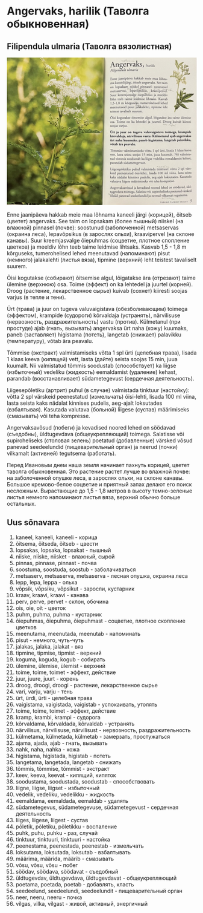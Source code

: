 # Angervaks, harilik (Таволга обыкновенная)

## Filipendula ulmaria (Таволга вязолистная)

![Angervaks](angervaks.jpeg)

Enne jaanipäeva hakkab meie maa lõhnama kaneeli järgi (корицей), õitseb (цветет) angervaks. See taim on lopsakam (более пышный) niiskel (на влажной) pinnasel (почве): soostunud (заболоченной) metsaservas (окраина леса), lepavõpsikus (в зарослях ольхи), kraavipervel (на склоне канавы). Suur kreemjasvalge õiepuhmas (соцветие, плотное спопление цветков) ja meeldiv lõhn teeb taime leidmise lihtsaks. Kasvab 1,5 - 1,8 m kõrguseks, tumerohelised lehed meenutavad (напоминают) pisut (немного) jalakalehti (листья вяза), tipmine (верхний) leht teistest tavaliselt suurem.

Õisi kogutakse (собирают) õitsemise algul, lõigatakse ära (отрезают) taime ülemine (верхнюю) osa. Toime (эффект) on ka lehtedel ja juurtel (корней). Droog (растение, лекарственное сырье) kuivab (сохнет) kiiresti soojas varjus (в тепле и тени).

Ürt (трава) ja juur on tugeva valuvaigistava (обезболивающим) toimega (эффектом), krampide (судороги) kõrvaldaja (устранять), närvilisuse (нервозность, раздражительность) vastu (против). Külmetanul (при простуде) ajab (гнать, вызывать) angervaksa ürt naha (кожу) kuumaks, paneb (заставляет) higistama (потеть), langetab (снижает) palavikku (температуру), võtab ära peavalu.

Tõmmise (экстракт) valmistamiseks võtta 1 spl ürti (целебная трава), lisada 1 klaas keeva (кипящей) vett, lasta (дайте) seista soojas 15 min, juua kuumalt. Nii valmistatud tõmmis soodustab (способствует) ka liigse (избыточный) vedeliku (жидкость) eemaldamist (удаление) kehast, parandab (восстанавливает) südametegevust (сердечная деятельность).

Liigesepõletiku (артрит) puhul (в случае) valmistada tinktuur (настойку): võtta 2 spl värskeid peenestatud (измельчать) õisi-lehti, lisada 100 ml viina, lasta seista kaks nädalat kinnises pudelis, aeg-ajalt loksutades (взбалтывая). Kasutada valutava (больной) liigese (сустав) määrimiseks (смазывать) või teha kompresse.

Angervaksavõsud (побеги) ja kevadised noored lehed on söödavad (съедобны), üldtugevdava (общеукрепляющий) toimega. Salatisse või supiroheliseks (столовая зелень) poetatud (добавленные) värsked võsud panevad seedeelundid (пищеварительный орган) ja neerud (почки) vilkamalt (активней) tegutsema (работать).


Перед Ивановым днем наша земля начинает пахнуть корицей, цветет таволга обыкновенная. Это растение растет лучше во влажной почве: на заболоченной опушке леса, в зарослях ольхи, на склоне канавы. Большое кремово-белое соцветие и приятный запах делают его поиск несложным. Вырастающие до 1,5 - 1,8 метров в высоту темно-зеленые листья немного напоминают листья вяза, верхний обычно больше остальных.


## Uus sõnavara

1. kaneel, kaneeli, kaneeli - корица
2. õitsema, õitseda, õitseb - цвести
3. lopsakas, lopsaka, lopsakat - пышный
4. niiske, niiske, niisket - влажный, сырой
5. pinnas, pinnase, pinnast - почва
6. soostuma, soostuda, soostub - заболачиваться
7. metsaserv, metsaserva, metsaserva - лесная опушка, окраина леса
8. lepp, lepa, leppa - ольха
9. võpsik, võpsiku, võpsikut - заросли, кустарник
10. kraav, kraavi, kraavi - канава
11. perv, perve, pervet - склон, обочина
12. ois, oie, oit - цветок
13. puhm, puhma, puhma - кустарник
14. õiepuhmas, õiepuhma, õiepuhmast - соцветие, плотное скопление цветков
15. meenutama, meenutada, meenutab - напоминать
16. pisut - немного, чуть-чуть
17. jalakas, jalaka, jalakat - вяз
18. tipmine, tipmise, tipmist - верхний
19. koguma, koguda, kogub - собирать
20. ülemine, ülemise, ülemist - верхний
21. toime, toime, toimet - эффект, действие
22. juur, juure, juurt - корень
23. droog, droogi, droogi - растение, лекарственное сырье
24. vari, varju, varju - тень
25. ürt, ürdi, ürti - целебная трава
26. vaigistama, vaigistada, vaigistab - успокаивать, утолять
27. toime, toime, toimet - эффект, действие
28. kramp, krambi, krampi - судорога
29. kõrvaldama, kõrvaldada, kõrvaldab - устранять
30. närvilisus, närvilisuse, närvilisust - нервозность, раздражительность
31. külmetama, külmetada, külmetab - замерзать, простужаться
32. ajama, ajada, ajab - гнать, вызывать
33. nahk, naha, nahka - кожа
34. higistama, higistada, higistab - потеть
35. langetama, langetada, langetab - снижать
36. tõmmis, tõmmise, tõmmist - экстракт
37. keev, keeva, keevat - кипящий, кипяток
38. soodustama, soodustada, soodustab - способствовать
39. liigne, liigse, liigset - избыточный
40. vedelik, vedeliku, vedelikku - жидкость
41. eemaldama, eemaldada, eemaldab - удалять
42. südametegevus, südametegevuse, südametegevust - сердечная деятельность
43. liiges, liigese, liigest - сустав
44. põletik, põletiku, põletikku - воспаление
45. puhk, puhu, puhku - раз, случай
46. tinktuur, tinktuuri, tinktuuri - настойка
47. peenestama, peenestada, peenestab - измельчать
48. loksutama, loksutada, loksutab - взбалтывать
49. määrima, määrida, määrib - смазывать
50. võsu, võsu, võsu - побег
51. söödav, söödava, söödavat - съедобный
52. üldtugevdav, üldtugevdava, üldtugevdavat - общеукрепляющий
53. poetama, poetada, poetab - добавлять, класть
54. seedeelund, seedeelundi, seedeelundit - пищеварительный орган
55. neer, neeru, neeru - почка
56. vilgas, vilka, vilgast - живой, активный, энергичный

